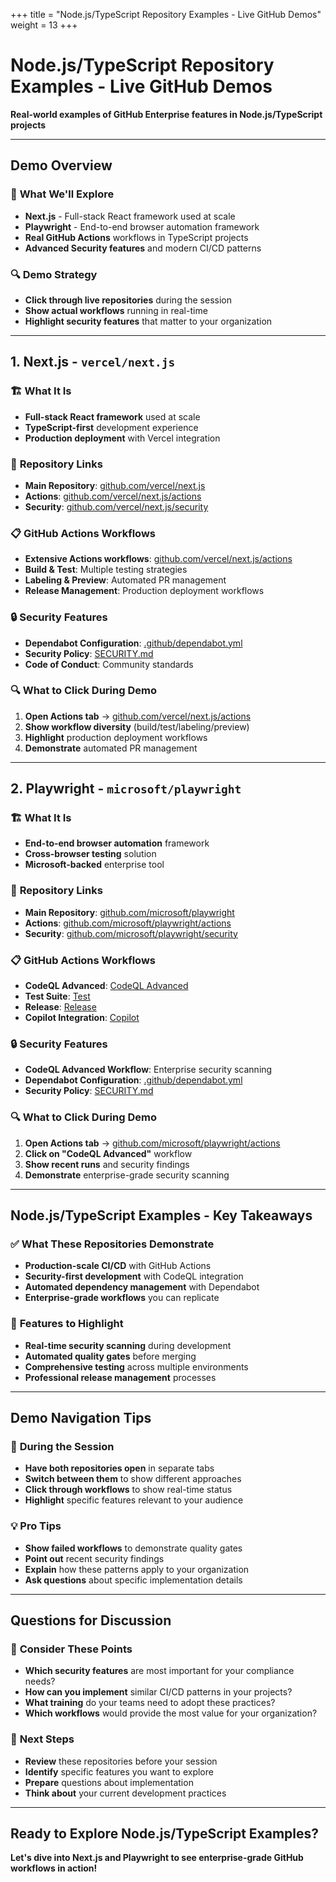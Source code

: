 +++
title = "Node.js/TypeScript Repository Examples - Live GitHub Demos"
weight = 13
+++

# Node.js/TypeScript Repository Examples - Live GitHub Demos

**Real-world examples of GitHub Enterprise features in Node.js/TypeScript projects**

---

## Demo Overview

### 🎯 **What We'll Explore**
- **Next.js** - Full-stack React framework used at scale
- **Playwright** - End-to-end browser automation framework
- **Real GitHub Actions** workflows in TypeScript projects
- **Advanced Security features** and modern CI/CD patterns

### 🔍 **Demo Strategy**
- **Click through live repositories** during the session
- **Show actual workflows** running in real-time
- **Highlight security features** that matter to your organization

---

## 1. Next.js - `vercel/next.js`

### 🏗️ **What It Is**
- **Full-stack React framework** used at scale
- **TypeScript-first** development experience
- **Production deployment** with Vercel integration

### 🔗 **Repository Links**
- **Main Repository**: [github.com/vercel/next.js](https://github.com/vercel/next.js)
- **Actions**: [github.com/vercel/next.js/actions](https://github.com/vercel/next.js/actions)
- **Security**: [github.com/vercel/next.js/security](https://github.com/vercel/next.js/security)

### 📋 **GitHub Actions Workflows**
- **Extensive Actions workflows**: [github.com/vercel/next.js/actions](https://github.com/vercel/next.js/actions)
- **Build & Test**: Multiple testing strategies
- **Labeling & Preview**: Automated PR management
- **Release Management**: Production deployment workflows

### 🔒 **Security Features**
- **Dependabot Configuration**: [.github/dependabot.yml](https://github.com/vercel/next.js/blob/canary/.github/dependabot.yml)
- **Security Policy**: [SECURITY.md](https://github.com/vercel/next.js/blob/canary/SECURITY.md)
- **Code of Conduct**: Community standards

### 🔍 **What to Click During Demo**
1. **Open Actions tab** → [github.com/vercel/next.js/actions](https://github.com/vercel/next.js/actions)
2. **Show workflow diversity** (build/test/labeling/preview)
3. **Highlight** production deployment workflows
4. **Demonstrate** automated PR management

---

## 2. Playwright - `microsoft/playwright`

### 🏗️ **What It Is**
- **End-to-end browser automation** framework
- **Cross-browser testing** solution
- **Microsoft-backed** enterprise tool

### 🔗 **Repository Links**
- **Main Repository**: [github.com/microsoft/playwright](https://github.com/microsoft/playwright)
- **Actions**: [github.com/microsoft/playwright/actions](https://github.com/microsoft/playwright/actions)
- **Security**: [github.com/microsoft/playwright/security](https://github.com/microsoft/playwright/security)

### 📋 **GitHub Actions Workflows**
- **CodeQL Advanced**: [CodeQL Advanced](https://github.com/microsoft/playwright/actions/workflows/codeql.yml)
- **Test Suite**: [Test](https://github.com/microsoft/playwright/actions/workflows/test.yml)
- **Release**: [Release](https://github.com/microsoft/playwright/actions/workflows/release.yml)
- **Copilot Integration**: [Copilot](https://github.com/microsoft/playwright/actions/workflows/copilot.yml)

### 🔒 **Security Features**
- **CodeQL Advanced Workflow**: Enterprise security scanning
- **Dependabot Configuration**: [.github/dependabot.yml](https://github.com/microsoft/playwright/blob/main/.github/dependabot.yml)
- **Security Policy**: [SECURITY.md](https://github.com/microsoft/playwright/blob/main/SECURITY.md)

### 🔍 **What to Click During Demo**
1. **Open Actions tab** → [github.com/microsoft/playwright/actions](https://github.com/microsoft/playwright/actions)
2. **Click on "CodeQL Advanced"** workflow
3. **Show recent runs** and security findings
4. **Demonstrate** enterprise-grade security scanning

---

## Node.js/TypeScript Examples - Key Takeaways

### ✅ **What These Repositories Demonstrate**
- **Production-scale CI/CD** with GitHub Actions
- **Security-first development** with CodeQL integration
- **Automated dependency management** with Dependabot
- **Enterprise-grade workflows** you can replicate

### 🎯 **Features to Highlight**
- **Real-time security scanning** during development
- **Automated quality gates** before merging
- **Comprehensive testing** across multiple environments
- **Professional release management** processes

---

## Demo Navigation Tips

### 🚀 **During the Session**
- **Have both repositories open** in separate tabs
- **Switch between them** to show different approaches
- **Click through workflows** to show real-time status
- **Highlight** specific features relevant to your audience

### 💡 **Pro Tips**
- **Show failed workflows** to demonstrate quality gates
- **Point out** recent security findings
- **Explain** how these patterns apply to your organization
- **Ask questions** about specific implementation details

---

## Questions for Discussion

### 💭 **Consider These Points**
- **Which security features** are most important for your compliance needs?
- **How can you implement** similar CI/CD patterns in your projects?
- **What training** do your teams need to adopt these practices?
- **Which workflows** would provide the most value for your organization?

### 🎯 **Next Steps**
- **Review** these repositories before your session
- **Identify** specific features you want to explore
- **Prepare** questions about implementation
- **Think about** your current development practices

---

## Ready to Explore Node.js/TypeScript Examples?

**Let's dive into Next.js and Playwright to see enterprise-grade GitHub workflows in action!**
